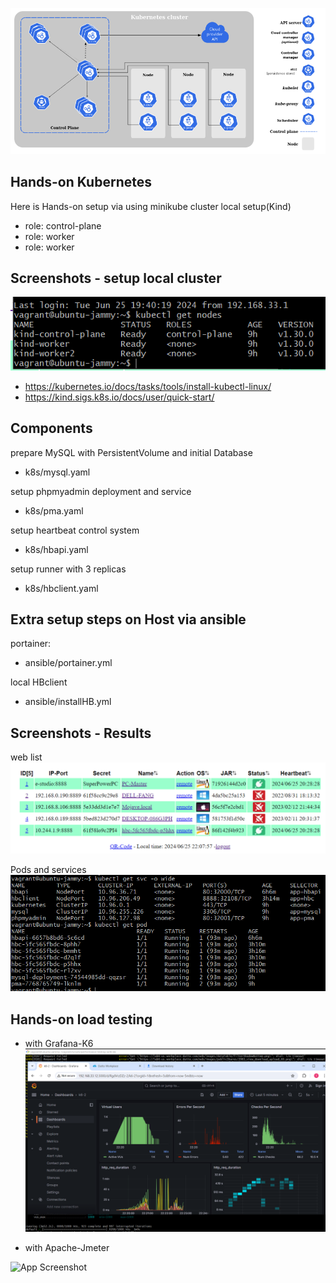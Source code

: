 
![Logo](k8s/img/kubernates.png)


## Hands-on Kubernetes

Here is Hands-on setup via using minikube cluster local setup(Kind)
- role: control-plane
- role:  worker
- role:  worker

## Screenshots - setup local cluster
![App Screenshot](k8s/img/kind.png)
- https://kubernetes.io/docs/tasks/tools/install-kubectl-linux/
- https://kind.sigs.k8s.io/docs/user/quick-start/

## Components

prepare MySQL with PersistentVolume and initial Database
- k8s/mysql.yaml

setup phpmyadmin deployment and service
- k8s/pma.yaml 

setup heartbeat control system
- k8s/hbapi.yaml

setup runner with 3 replicas   
- k8s/hbclient.yaml

## Extra setup steps on Host via ansible

portainer:
- ansible/portainer.yml

local HBclient
- ansible/installHB.yml

## Screenshots - Results

web list
![App Screenshot](k8s/img/runner.png)

Pods and services
![App Screenshot](k8s/img/result.png)


## Hands-on load testing

- with Grafana-K6
![App Screenshot](/k8s/img/k6-grafana.png)

- with Apache-Jmeter

![App Screenshot](screenshots/example.png)